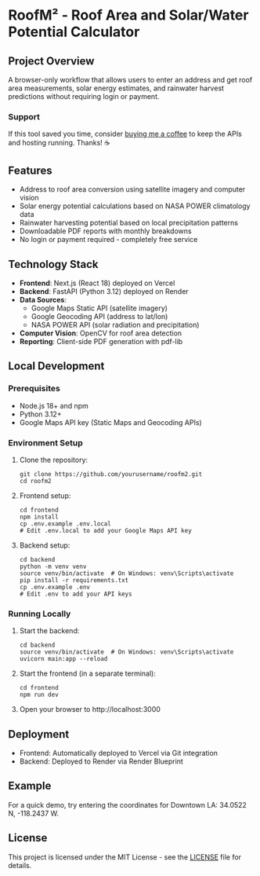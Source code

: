 # RoofM² - Roof Area and Solar/Water Potential Calculator

## Project Overview

A browser-only workflow that allows users to enter an address and get roof area measurements, solar energy estimates, and rainwater harvest predictions without requiring login or payment.

### Support
If this tool saved you time, consider [buying me a coffee](https://www.buymeacoffee.com/cropper) to keep the APIs and hosting running. Thanks! ☕

## Features

- Address to roof area conversion using satellite imagery and computer vision
- Solar energy potential calculations based on NASA POWER climatology data
- Rainwater harvesting potential based on local precipitation patterns
- Downloadable PDF reports with monthly breakdowns
- No login or payment required - completely free service

## Technology Stack

- **Frontend**: Next.js (React 18) deployed on Vercel
- **Backend**: FastAPI (Python 3.12) deployed on Render
- **Data Sources**:
  - Google Maps Static API (satellite imagery)
  - Google Geocoding API (address to lat/lon)
  - NASA POWER API (solar radiation and precipitation)
- **Computer Vision**: OpenCV for roof area detection
- **Reporting**: Client-side PDF generation with pdf-lib

## Local Development

### Prerequisites

- Node.js 18+ and npm
- Python 3.12+
- Google Maps API key (Static Maps and Geocoding APIs)

### Environment Setup

1. Clone the repository:
   ```
   git clone https://github.com/yourusername/roofm2.git
   cd roofm2
   ```

2. Frontend setup:
   ```
   cd frontend
   npm install
   cp .env.example .env.local
   # Edit .env.local to add your Google Maps API key
   ```

3. Backend setup:
   ```
   cd backend
   python -m venv venv
   source venv/bin/activate  # On Windows: venv\Scripts\activate
   pip install -r requirements.txt
   cp .env.example .env
   # Edit .env to add your API keys
   ```

### Running Locally

1. Start the backend:
   ```
   cd backend
   source venv/bin/activate  # On Windows: venv\Scripts\activate
   uvicorn main:app --reload
   ```

2. Start the frontend (in a separate terminal):
   ```
   cd frontend
   npm run dev
   ```

3. Open your browser to http://localhost:3000

## Deployment

- Frontend: Automatically deployed to Vercel via Git integration
- Backend: Deployed to Render via Render Blueprint

## Example

For a quick demo, try entering the coordinates for Downtown LA: 34.0522 N, -118.2437 W.

## License

This project is licensed under the MIT License - see the [LICENSE](LICENSE) file for details.
